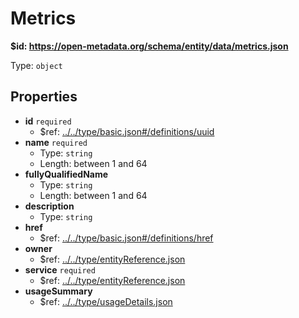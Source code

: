 # Metrics

<b id="https/open-metadata.org/schema/entity/data/metrics.json">&#36;id: https://open-metadata.org/schema/entity/data/metrics.json</b>

Type: `object`

## Properties
 - **id** `required`
	 - &#36;ref: [../../type/basic.json#/definitions/uuid](../types/basic.md#uuid)
 - **name** `required`
	 - Type: `string`
	 - Length: between 1 and 64
 - **fullyQualifiedName**
	 - Type: `string`
	 - Length: between 1 and 64
 - **description**
	 - Type: `string`
 - **href**
	 - &#36;ref: [../../type/basic.json#/definitions/href](../types/basic.md#href)
 - **owner**
	 - &#36;ref: [../../type/entityReference.json](../types/entityreference.md)
 - **service** `required`
	 - &#36;ref: [../../type/entityReference.json](../types/entityreference.md)
 - **usageSummary**
	 - &#36;ref: [../../type/usageDetails.json](../types/usagedetails.md)
